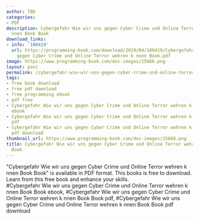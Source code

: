```yaml
---
author: TBD
categories:
- PDF
description: Cybergefahr Wie wir uns gegen Cyber Crime und Online Terror wehren k
  nnen Book Book
download_links:
- info: '100419'
  url: https://programming-book.com/download/2019/04/100419/Cybergefahr Wie wir uns
    gegen Cyber Crime und Online Terror wehren k nnen Book.pdf
image: https://www.programming-book.com/doc-images/15666.png
layout: post
permalink: /cybergefahr-wie-wir-uns-gegen-cyber-crime-und-online-terror-wehren-k-nnen-book-b.html
tags:
- free book download
- free pdf download
- free programming ebook
- pdf free
- Cybergefahr Wie wir uns gegen Cyber Crime und Online Terror wehren k nnen Book Book
  ebook
- Cybergefahr Wie wir uns gegen Cyber Crime und Online Terror wehren k nnen Book Book
  pdf
- Cybergefahr Wie wir uns gegen Cyber Crime und Online Terror wehren k nnen Book Book
  pdf download
thumbnail_url: https://www.programming-book.com/doc-images/15666.png
title: Cybergefahr Wie wir uns gegen Cyber Crime und Online Terror wehren k nnen Book
  Book
---
```


 
<div class="item-desc text-justify">
  "Cybergefahr Wie wir uns gegen Cyber Crime und Online Terror wehren k nnen Book Book" is available in PDF format. This books is free to download. Learn from this free book and enhance your skills.
  <br>
  #Cybergefahr Wie wir uns gegen Cyber Crime und Online Terror wehren k nnen Book Book ebook, #Cybergefahr Wie wir uns gegen Cyber Crime und Online Terror wehren k nnen Book Book pdf, #Cybergefahr Wie wir uns gegen Cyber Crime und Online Terror wehren k nnen Book Book pdf download
</div>